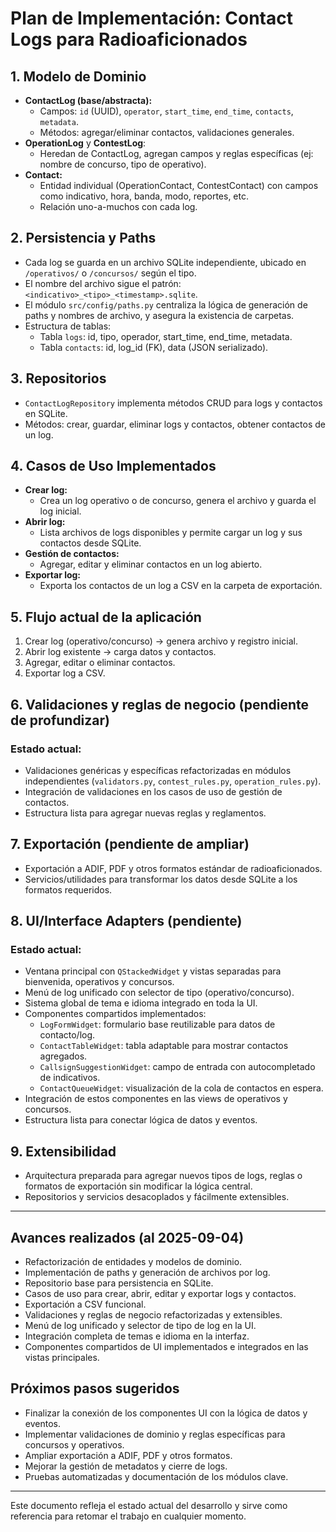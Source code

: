 # Plan de Implementación: Contact Logs para Radioaficionados

## 1. Modelo de Dominio
- **ContactLog (base/abstracta):**
  - Campos: `id` (UUID), `operator`, `start_time`, `end_time`, `contacts`, `metadata`.
  - Métodos: agregar/eliminar contactos, validaciones generales.
- **OperationLog** y **ContestLog**:
  - Heredan de ContactLog, agregan campos y reglas específicas (ej: nombre de concurso, tipo de operativo).
- **Contact:**
  - Entidad individual (OperationContact, ContestContact) con campos como indicativo, hora, banda, modo, reportes, etc.
  - Relación uno-a-muchos con cada log.

## 2. Persistencia y Paths
- Cada log se guarda en un archivo SQLite independiente, ubicado en `/operativos/` o `/concursos/` según el tipo.
- El nombre del archivo sigue el patrón: `<indicativo>_<tipo>_<timestamp>.sqlite`.
- El módulo `src/config/paths.py` centraliza la lógica de generación de paths y nombres de archivo, y asegura la existencia de carpetas.
- Estructura de tablas:
  - Tabla `logs`: id, tipo, operador, start_time, end_time, metadata.
  - Tabla `contacts`: id, log_id (FK), data (JSON serializado).

## 3. Repositorios
- `ContactLogRepository` implementa métodos CRUD para logs y contactos en SQLite.
- Métodos: crear, guardar, eliminar logs y contactos, obtener contactos de un log.

## 4. Casos de Uso Implementados
- **Crear log:**
  - Crea un log operativo o de concurso, genera el archivo y guarda el log inicial.
- **Abrir log:**
  - Lista archivos de logs disponibles y permite cargar un log y sus contactos desde SQLite.
- **Gestión de contactos:**
  - Agregar, editar y eliminar contactos en un log abierto.
- **Exportar log:**
  - Exporta los contactos de un log a CSV en la carpeta de exportación.

## 5. Flujo actual de la aplicación
1. Crear log (operativo/concurso) → genera archivo y registro inicial.
2. Abrir log existente → carga datos y contactos.
3. Agregar, editar o eliminar contactos.
4. Exportar log a CSV.

## 6. Validaciones y reglas de negocio (pendiente de profundizar)
### Estado actual:
- Validaciones genéricas y específicas refactorizadas en módulos independientes (`validators.py`, `contest_rules.py`, `operation_rules.py`).
- Integración de validaciones en los casos de uso de gestión de contactos.
- Estructura lista para agregar nuevas reglas y reglamentos.

## 7. Exportación (pendiente de ampliar)
- Exportación a ADIF, PDF y otros formatos estándar de radioaficionados.
- Servicios/utilidades para transformar los datos desde SQLite a los formatos requeridos.

## 8. UI/Interface Adapters (pendiente)
### Estado actual:
- Ventana principal con `QStackedWidget` y vistas separadas para bienvenida, operativos y concursos.
- Menú de log unificado con selector de tipo (operativo/concurso).
- Sistema global de tema e idioma integrado en toda la UI.
- Componentes compartidos implementados:
  - `LogFormWidget`: formulario base reutilizable para datos de contacto/log.
  - `ContactTableWidget`: tabla adaptable para mostrar contactos agregados.
  - `CallsignSuggestionWidget`: campo de entrada con autocompletado de indicativos.
  - `ContactQueueWidget`: visualización de la cola de contactos en espera.
- Integración de estos componentes en las views de operativos y concursos.
- Estructura lista para conectar lógica de datos y eventos.

## 9. Extensibilidad
- Arquitectura preparada para agregar nuevos tipos de logs, reglas o formatos de exportación sin modificar la lógica central.
- Repositorios y servicios desacoplados y fácilmente extensibles.

---

## Avances realizados (al 2025-09-04)
- Refactorización de entidades y modelos de dominio.
- Implementación de paths y generación de archivos por log.
- Repositorio base para persistencia en SQLite.
- Casos de uso para crear, abrir, editar y exportar logs y contactos.
- Exportación a CSV funcional.
- Validaciones y reglas de negocio refactorizadas y extensibles.
- Menú de log unificado y selector de tipo de log en la UI.
- Integración completa de temas e idioma en la interfaz.
- Componentes compartidos de UI implementados e integrados en las vistas principales.

## Próximos pasos sugeridos
- Finalizar la conexión de los componentes UI con la lógica de datos y eventos.
- Implementar validaciones de dominio y reglas específicas para concursos y operativos.
- Ampliar exportación a ADIF, PDF y otros formatos.
- Mejorar la gestión de metadatos y cierre de logs.
- Pruebas automatizadas y documentación de los módulos clave.

---

Este documento refleja el estado actual del desarrollo y sirve como referencia para retomar el trabajo en cualquier momento.

